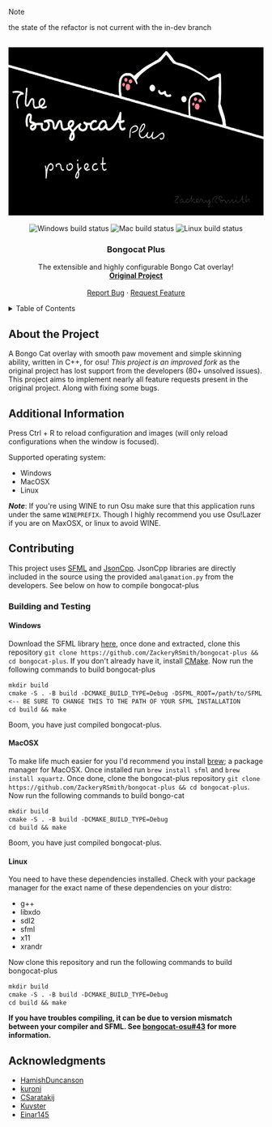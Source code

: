 <!-- TOP OF README ANCHOR -->
<a name="top"></a>

> [!NOTE]
the state of the refactor is not current with the in-dev branch

<!-- PROJECT LOGO -->
<br/>
<div align="center">
  <a href="https://github.com/ZackeryRSmith/bongocat-plus/">
    <img src="./res/catbanner.gif" alt="logo" width="590" height="332">
  </a>

<!-- BUILD STATUS' -->
<p align="center">
  <!--<img alt="Windows build status" src="https://img.shields.io/badge/Windows%20build-Passing-brightgreen?style=for-the-badge&logo=windows">-->
  <img alt="Windows build status" src="https://img.shields.io/badge/Windows%20build-Testing-yellow?style=for-the-badge&logo=windows">
  <!--<img alt="Windows build status" src="https://img.shields.io/badge/Windows%20build-Failing-red?style=for-the-badge&logo=windows">-->
  <img alt="Mac build status" src="https://img.shields.io/badge/Mac%20build-Passing-brightgreen?style=for-the-badge&logo=apple">
  <!--<img alt="Mac build status" src="https://img.shields.io/badge/Mac%20build-Testing-yellow?style=for-the-badge&logo=apple">-->
  <!--<img alt="Mac build status" src="https://img.shields.io/badge/Mac%20build-Failing-red?style=for-the-badge&logo=apple">-->
  <!--<img alt="Linux build status" src="https://img.shields.io/badge/Linux%20build-Passing-green?style=for-the-badge&logo=linux&logoColor=white">-->
  <img alt="Linux build status" src="https://img.shields.io/badge/Linux%20build-Testing-yellow?style=for-the-badge&logo=linux&logoColor=white">
  <!--<img alt="Linux build status" src="https://img.shields.io/badge/Linux%20build-Failing-red?style=for-the-badge&logo=linux&logoColor=white">-->
</p>

<h3 align="center">Bongocat Plus</h3>
  <p align="center">
    The extensible and highly configurable Bongo Cat overlay!
    <br/>
    <a href="https://github.com/kuroni/bongocat-osu"><strong>Original Project</strong></a>
    <br/><br/>
    <a href="https://github.com/ZackeryRSmith/bongocat-plus/issues">Report Bug</a>
    ·
    <a href="https://github.com/ZackeryRSmith/bongocat-plus/issues">Request Feature</a>
  </p>
  
  
</div>

<!-- TABLE OF CONTENTS -->
<details>
  <summary>Table of Contents</summary>
  <ol>
    <li><a href="#about-the-project">About The Project</a></li>
    <li><a href="#additional-information">Additional Information</a></li>
    <li><a href="#contributing">Contributing</a></li>
    <ul>
      <li><a href="#building-and-testing">Building and Testing</a></li>
      <ul>
          <li><a href="#windows">Windows</a></li>
          <li><a href="#macosx">Windows</a></li>
          <li><a href="#linux">Linux</a></li>
      </ul>
    </ul>
    <li><a href="#acknowledgments">Acknowledgments</a></li>
  </ol>
</details>

## About the Project
A Bongo Cat overlay with smooth paw movement and simple skinning ability, written in C++, for osu! *This project is an improved fork* as the original project has lost support from the developers (80+ unsolved issues). This project aims to implement nearly all feature requests present in the original project. Along with fixing some bugs.

## Additional Information
Press Ctrl + R to reload configuration and images (will only reload configurations when the window is focused).

Supported operating system:
* Windows
* MacOSX
* Linux

**_Note_**: If you're using WINE to run Osu make sure that this application runs under the same `WINEPREFIX`.
          Though I highly recommend you use Osu!Lazer if you are on MaxOSX, or linux to avoid WINE.

## Contributing
This project uses [SFML](https://www.sfml-dev.org/index.php) and [JsonCpp](https://github.com/open-source-parsers/jsoncpp). JsonCpp libraries are directly included in the source using the provided `amalgamation.py` from the developers. See below on how to compile bongocat-plus

### Building and Testing
#### Windows
Download the SFML library [here](https://www.sfml-dev.org/index.php), once done and extracted, clone this repository `git clone https://github.com/ZackeryRSmith/bongocat-plus && cd bongocat-plus`. If you don't already have it, install [CMake](https://cmake.org/). Now run the following commands to build bongocat-plus

```
mkdir build
cmake -S . -B build -DCMAKE_BUILD_TYPE=Debug -DSFML_ROOT=/path/to/SFML <-- BE SURE TO CHANGE THIS TO THE PATH OF YOUR SFML INSTALLATION
cd build && make
```

Boom, you have just compiled bongocat-plus.

#### MacOSX
To make life much easier for you I'd recommend you install [brew](https://brew.sh/); a package manager for MacOSX. Once installed run `brew install sfml` and `brew install xquartz`. Once done, clone the bongocat-plus repository `git clone https://github.com/ZackeryRSmith/bongocat-plus && cd bongocat-plus`. Now run the following commands to build bongo-cat

```
mkdir build
cmake -S . -B build -DCMAKE_BUILD_TYPE=Debug
cd build && make
```

Boom, you have just compiled bongocat-plus.

#### Linux
You need to have these dependencies installed. Check with your package manager for the exact name of these dependencies on your distro:
- g++
- libxdo
- sdl2
- sfml
- x11
- xrandr

Now clone this repository and run the following commands to build bongocat-plus

```
mkdir build
cmake -S . -B build -DCMAKE_BUILD_TYPE=Debug
cd build && make
```

**If you have troubles compiling, it can be due to version mismatch between your compiler and SFML. See [bongocat-osu#43](https://github.com/kuroni/bongocat-osu/issues/43) for more information.**

## Acknowledgments
*  [HamishDuncanson](https://github.com/HamishDuncanson)
*  [kuroni](https://github.com/kuroni)
*  [CSaratakij](https://github.com/CSaratakij)
*  [Kuvster](https://github.com/Kuvster)
*  [Einar145](https://github.com/Einar145)
